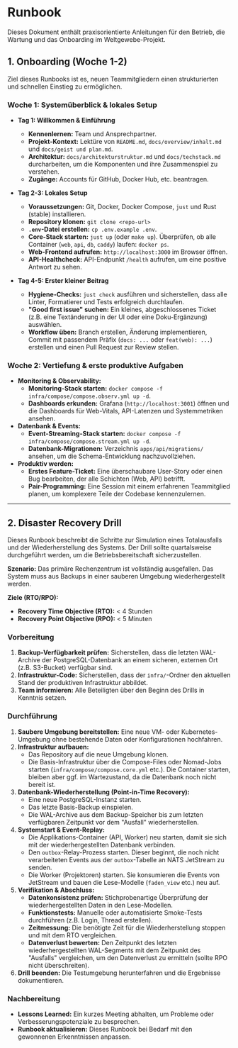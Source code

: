 # Runbook

Dieses Dokument enthält praxisorientierte Anleitungen für den Betrieb, die Wartung und das Onboarding im Weltgewebe-Projekt.

## 1. Onboarding (Woche 1-2)

Ziel dieses Runbooks ist es, neuen Teammitgliedern einen strukturierten und schnellen Einstieg zu ermöglichen.

### Woche 1: Systemüberblick & lokales Setup

- **Tag 1: Willkommen & Einführung**
  - **Kennenlernen:** Team und Ansprechpartner.
  - **Projekt-Kontext:** Lektüre von `README.md`, `docs/overview/inhalt.md` und `docs/geist und plan.md`.
  - **Architektur:** `docs/architekturstruktur.md` und `docs/techstack.md` durcharbeiten, um die Komponenten und ihre Zusammenspiel zu verstehen.
  - **Zugänge:** Accounts für GitHub, Docker Hub, etc. beantragen.

- **Tag 2-3: Lokales Setup**
  - **Voraussetzungen:** Git, Docker, Docker Compose, `just` und Rust (stable) installieren.
  - **Repository klonen:** `git clone <repo-url>`
  - **`.env`-Datei erstellen:** `cp .env.example .env`.
  - **Core-Stack starten:** `just up` (oder `make up`). Überprüfen, ob alle Container (`web`, `api`, `db`, `caddy`) laufen: `docker ps`.
  - **Web-Frontend aufrufen:** `http://localhost:3000` im Browser öffnen.
  - **API-Healthcheck:** API-Endpunkt `/health` aufrufen, um eine positive Antwort zu sehen.

- **Tag 4-5: Erster kleiner Beitrag**
  - **Hygiene-Checks:** `just check` ausführen und sicherstellen, dass alle Linter, Formatierer und Tests erfolgreich durchlaufen.
  - **"Good first issue" suchen:** Ein kleines, abgeschlossenes Ticket (z.B. eine Textänderung in der UI oder eine Doku-Ergänzung) auswählen.
  - **Workflow üben:** Branch erstellen, Änderung implementieren, Commit mit passendem Präfix (`docs: ...` oder `feat(web): ...`) erstellen und einen Pull Request zur Review stellen.

### Woche 2: Vertiefung & erste produktive Aufgaben

- **Monitoring & Observability:**
  - **Monitoring-Stack starten:** `docker compose -f infra/compose/compose.observ.yml up -d`.
  - **Dashboards erkunden:** Grafana (`http://localhost:3001`) öffnen und die Dashboards für Web-Vitals, API-Latenzen und Systemmetriken ansehen.
- **Datenbank & Events:**
  - **Event-Streaming-Stack starten:** `docker compose -f infra/compose/compose.stream.yml up -d`.
  - **Datenbank-Migrationen:** Verzeichnis `apps/api/migrations/` ansehen, um die Schema-Entwicklung nachzuvollziehen.
- **Produktiv werden:**
  - **Erstes Feature-Ticket:** Eine überschaubare User-Story oder einen Bug bearbeiten, der alle Schichten (Web, API) betrifft.
  - **Pair-Programming:** Eine Session mit einem erfahrenen Teammitglied planen, um komplexere Teile der Codebase kennenzulernen.

---

## 2. Disaster Recovery Drill

Dieses Runbook beschreibt die Schritte zur Simulation eines Totalausfalls und der Wiederherstellung des Systems. Der Drill sollte quartalsweise durchgeführt werden, um die Betriebsbereitschaft sicherzustellen.

**Szenario:** Das primäre Rechenzentrum ist vollständig ausgefallen. Das System muss aus Backups in einer sauberen Umgebung wiederhergestellt werden.

**Ziele (RTO/RPO):**
- **Recovery Time Objective (RTO):** < 4 Stunden
- **Recovery Point Objective (RPO):** < 5 Minuten

### Vorbereitung

1.  **Backup-Verfügbarkeit prüfen:** Sicherstellen, dass die letzten WAL-Archive der PostgreSQL-Datenbank an einem sicheren, externen Ort (z.B. S3-Bucket) verfügbar sind.
2.  **Infrastruktur-Code:** Sicherstellen, dass der `infra/`-Ordner den aktuellen Stand der produktiven Infrastruktur abbildet.
3.  **Team informieren:** Alle Beteiligten über den Beginn des Drills in Kenntnis setzen.

### Durchführung

1.  **Saubere Umgebung bereitstellen:** Eine neue VM- oder Kubernetes-Umgebung ohne bestehende Daten oder Konfigurationen hochfahren.
2.  **Infrastruktur aufbauen:**
    - Das Repository auf die neue Umgebung klonen.
    - Die Basis-Infrastruktur über die Compose-Files oder Nomad-Jobs starten (`infra/compose/compose.core.yml` etc.). Die Container starten, bleiben aber ggf. im Wartezustand, da die Datenbank noch nicht bereit ist.
3.  **Datenbank-Wiederherstellung (Point-in-Time Recovery):**
    - Eine neue PostgreSQL-Instanz starten.
    - Das letzte Basis-Backup einspielen.
    - Die WAL-Archive aus dem Backup-Speicher bis zum letzten verfügbaren Zeitpunkt vor dem "Ausfall" wiederherstellen.
4.  **Systemstart & Event-Replay:**
    - Die Applikations-Container (API, Worker) neu starten, damit sie sich mit der wiederhergestellten Datenbank verbinden.
    - Den `outbox`-Relay-Prozess starten. Dieser beginnt, die noch nicht verarbeiteten Events aus der `outbox`-Tabelle an NATS JetStream zu senden.
    - Die Worker (Projektoren) starten. Sie konsumieren die Events von JetStream und bauen die Lese-Modelle (`faden_view` etc.) neu auf.
5.  **Verifikation & Abschluss:**
    - **Datenkonsistenz prüfen:** Stichprobenartige Überprüfung der wiederhergestellten Daten in den Lese-Modellen.
    - **Funktionstests:** Manuelle oder automatisierte Smoke-Tests durchführen (z.B. Login, Thread erstellen).
    - **Zeitmessung:** Die benötigte Zeit für die Wiederherstellung stoppen und mit dem RTO vergleichen.
    - **Datenverlust bewerten:** Den Zeitpunkt des letzten wiederhergestellten WAL-Segments mit dem Zeitpunkt des "Ausfalls" vergleichen, um den Datenverlust zu ermitteln (sollte RPO nicht überschreiten).
6.  **Drill beenden:** Die Testumgebung herunterfahren und die Ergebnisse dokumentieren.

### Nachbereitung

- **Lessons Learned:** Ein kurzes Meeting abhalten, um Probleme oder Verbesserungspotenziale zu besprechen.
- **Runbook aktualisieren:** Dieses Runbook bei Bedarf mit den gewonnenen Erkenntnissen anpassen.
